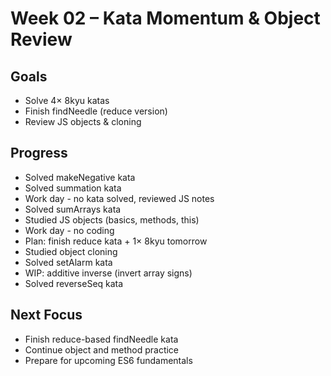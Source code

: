 # Week 02 – Kata Momentum & Object Review

## Goals
- Solve 4× 8kyu katas
- Finish findNeedle (reduce version)
- Review JS objects & cloning

## Progress
- Solved makeNegative kata
- Solved summation kata
- Work day - no kata solved, reviewed JS notes
- Solved sumArrays kata
- Studied JS objects (basics, methods, this)
- Work day - no coding
- Plan: finish reduce kata + 1× 8kyu tomorrow
- Studied object cloning
- Solved setAlarm kata
- WIP: additive inverse (invert array signs)
- Solved reverseSeq kata

## Next Focus
- Finish reduce-based findNeedle kata
- Continue object and method practice
- Prepare for upcoming ES6 fundamentals

